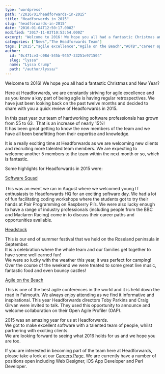```yaml
---
type: "wordpress"
path: "/2016/01/headforwards-in-2015"
title: "Headforwards in 2015"
slug: "headforwards-in-2015"
date: "2016-01-04T12:50:17.000Z"
modified: "2017-11-03T10:53:54.000Z"
excerpt: "Welcome to 2016! We hope you all had a fantastic Christmas and New Year? Here at Headforwards, we are constantly striving for agile excellence and as you know a key part of being agile is having regular retrospectives. We have just been looking back on the past twelve months and decided to share with you a quick \[…\]"
categories: ["News","The Headforwards Team"]
tags: ["2015","agile excellence","Agile on the Beach","AOTB","career opportunities","Headforwards","headstock","interview tips","interview tps","jobs in cornwall","new year","review","skype intervies","skype tips","software jobs in cornwall","Software Squad","year review"]
author:
  id: "0c471ce3-c08d-545b-9457-33251e971504"
  slug: "lyssa"
  name: "Lyssa Crump"
  path: "/author/lyssa/"
---
```

Welcome to 2016! We hope you all had a fantastic Christmas and New Year?

Here at Headforwards, we are constantly striving for agile excellence and as you know a key part of being agile is having regular retrospectives. We have just been looking back on the past twelve months and decided to share with you a quick review of Headforwards in 2015.

In this past year our team of hardworking software professionals has grown from 55 to 63.  That is an increase of nearly 15%!  
It has been great getting to know the new members of the team and we have all been benefitting from their expertise and knowledge.

It is a really exciting time at Headforwards as we are welcoming new clients and recruiting more talented team members. We are expecting to welcome another 5 members to the team within the next month or so, which is fantastic.

Some highlights for Headforwards in 2015 were:

[Software Squad  
](http://www.headforwards.com/2015/08/software-squad-event-august-2015/)  
This was an event we ran in August where we welcomed young IT enthusiasts to Headforwards HQ for an exciting software day. We had a lot of fun facilitating coding workshops where the students got to try their hands at Pair Programming on Raspberry Pi’s. We were also lucky enough to have a range of industry professionals (including people from the BBC and Maclaren Racing) come in to discuss their career paths and opportunities available.

[Headstock](http://www.headforwards.com/2015/10/headstock-2015/)

This is our end of summer festival that we held on the Roseland peninsula in September.  
It is a celebration where the whole team and our families get together to have some well earned fun!  
We were so lucky with the weather this year, it was perfect for camping! Over the course of the weekend we were treated to some great live music, fantastic food and even bouncy castles!

[Agile on the Beach](http://www.headforwards.com/2015/09/headforwards-at-agile-on-the-beach/)

This is one of the best agile conferences in the world and it is held down the road in Falmouth. We always enjoy attending as we find it informative and inspirational. This year Headforwards directors Toby Parkins and Craig Girvan were invited to talk. They used this opportunity to announce and welcome collaboration on their Open Agile Profiler (OAP).

2015 was an amazing year for us at Headforwards.  
We got to make excellent software with a talented team of people, whilst partnering with exciting clients.  
We are looking forward to seeing what 2016 holds for us and we hope you are too.

If you are interested in becoming part of the team here at Headforwards, please take a look at our [Careers Page.](http://www.headforwards.com/careers/) We are currently have a number of positions open including Web Designer, iOS App Developer and Perl Developer.